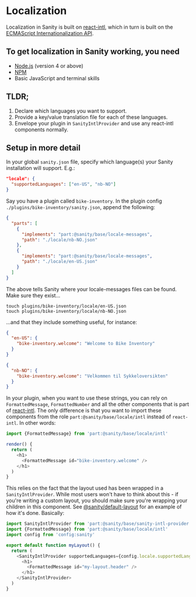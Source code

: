 # Localization

Localization in Sanity is built on [react-intl](https://github.com/yahoo/react-intl), which in turn is built on the [ECMAScript Internationalization API](https://developer.mozilla.org/en-US/docs/Web/JavaScript/Reference/Global_Objects/Intl).

## To get localization in Sanity working, you need

* [Node.js](nodejs.org) (version 4 or above)
* [NPM](npmjs.org)
* Basic JavaScript and terminal skills

## TLDR;

1. Declare which languages you want to support.
2. Provide a key/value translation file for each of these languages.
3. Envelope your plugin in `SanityIntlProvider` and use any react-intl components normally.

## Setup in more detail

In your global `sanity.json` file, specify which language(s) your Sanity installation will support. E.g.:

```json
"locale": {
  "supportedLanguages": ["en-US", "nb-NO"]
}
```

Say you have a plugin called `bike-inventory`. In the plugin config `./plugins/bike-inventory/sanity.json`, append the following:

```json
{
  "parts": [
    {
      "implements": "part:@sanity/base/locale-messages",
      "path": "./locale/nb-NO.json"
    },
    {
      "implements": "part:@sanity/base/locale-messages",
      "path": "./locale/en-US.json"
    }
  ]
}
```

The above tells Sanity where your locale-messages files can be found. Make sure they exist...

```
touch plugins/bike-inventory/locale/en-US.json
touch plugins/bike-inventory/locale/nb-NO.json
```

...and that they include something useful, for instance:

```json
{
  "en-US": {
    "bike-inventory.welcome": "Welcome to Bike Inventory"
  }
}
```
```json
{
  "nb-NO": {
    "bike-inventory.welcome": "Velkommen til Sykkeloversikten"
  }
}
```

In your plugin, when you want to use these strings, you can rely on `FormattedMessage`, `FormattedNumber` and all the other components that is part of [react-intl](https://github.com/yahoo/react-intl). The only difference is that you want to import these components from the role `part:@sanity/base/locale/intl` instead of `react-intl`. In other words:

```js
import {FormattedMessage} from 'part:@sanity/base/locale/intl'

render() {
  return (
    <h1>
      <FormattedMessage id="bike-inventory.welcome" />
    </h1>
  )
}
```

This relies on the fact that the layout used has been wrapped in a `SanityIntlProvider`. While most users won't have to think about this - if you're writing a custom layout, you should make sure you're wrapping your children in this component. See [@sanity/default-layout](https://github.com/sanity-io/default-layout) for an example of how it's done. Basically:

```js
import SanityIntlProvider from 'part:@sanity/base/sanity-intl-provider'
import {FormattedMessage} from 'part:@sanity/base/locale/intl'
import config from 'config:sanity'

export default function myLayout() {
  return (
    <SanityIntlProvider supportedLanguages={config.locale.supportedLanguages}>
      <h1>
        <FormattedMessage id="my-layout.header" />
      </h1>
    </SanityIntlProvider>
  )
}
```
